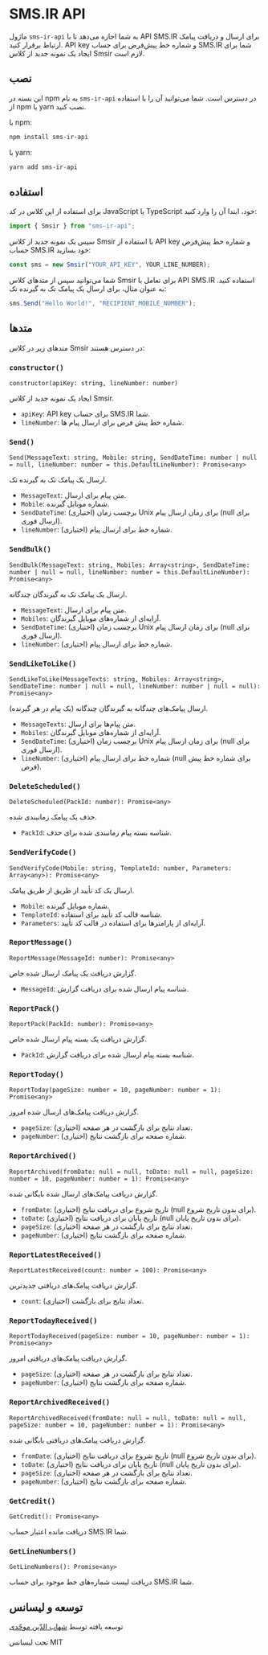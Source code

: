 # SMS.IR API

ماژول `sms-ir-api` به شما اجازه می‌دهد تا با API SMS.IR برای ارسال و دریافت پیامک ارتباط برقرار کنید. API key و شماره خط پیش‌فرض برای حساب SMS.IR شما برای ایجاد یک نمونه جدید از کلاس Smsir لازم است.

## نصب

این بسته در npm به نام `sms-ir-api` در دسترس است. شما می‌توانید آن را با استفاده از npm یا yarn نصب کنید.

با npm:

```bash
npm install sms-ir-api
```

با yarn:

```bash
yarn add sms-ir-api
```

## استفاده

برای استفاده از این کلاس در کد JavaScript یا TypeScript خود، ابتدا آن را وارد کنید:

```javascript
import { Smsir } from "sms-ir-api";
```

سپس یک نمونه جدید از کلاس Smsir با استفاده از API key و شماره خط پیش‌فرض حساب SMS.IR خود بسازید:

```javascript
const sms = new Smsir("YOUR_API_KEY", YOUR_LINE_NUMBER);
```

شما می‌توانید سپس از متدهای کلاس Smsir برای تعامل با API SMS.IR استفاده کنید. به عنوان مثال، برای ارسال یک پیامک تک به گیرنده تک:

```javascript
sms.Send("Hello World!", "RECIPIENT_MOBILE_NUMBER");
```

## متدها

متدهای زیر در کلاس Smsir در دسترس هستند:

### `constructor()`

`constructor(apiKey: string, lineNumber: number)`

ایجاد یک نمونه جدید از کلاس Smsir.

-   `apiKey`: API key برای حساب SMS.IR شما.
-   `lineNumber`: شماره خط پیش فرض برای ارسال پیام ها.

### `Send()`

`Send(MessageText: string, Mobile: string, SendDateTime: number | null = null, lineNumber: number = this.DefaultLineNumber): Promise<any>`

ارسال یک پیامک تک به گیرنده تک.

-   `MessageText`: متن پیام برای ارسال.
-   `Mobile`: شماره موبایل گیرنده.
-   `SendDateTime`: (اختیاری) برچسب زمان Unix برای زمان ارسال پیام (null برای ارسال فوری).
-   `lineNumber`: (اختیاری) شماره خط برای ارسال پیام.

### `SendBulk()`

`SendBulk(MessageText: string, Mobiles: Array<string>, SendDateTime: number | null = null, lineNumber: number = this.DefaultLineNumber): Promise<any>`

ارسال یک پیامک تک به گیرندگان چندگانه.

-   `MessageText`: متن پیام برای ارسال.
-   `Mobiles`: آرایه‌ای از شماره‌های موبایل گیرندگان.
-   `SendDateTime`: (اختیاری) برچسب زمان Unix برای زمان ارسال پیام (null برای ارسال فوری).
-   `lineNumber`: (اختیاری) شماره خط برای ارسال پیام.

### `SendLikeToLike()`

`SendLikeToLike(MessageTexts: string, Mobiles: Array<string>, SendDateTime: number | null = null, lineNumber: number | null = null): Promise<any>`

ارسال پیامک‌های چندگانه به گیرندگان چندگانه (یک پیام در هر گیرنده).

-   `MessageTexts`: متن پیام‌ها برای ارسال.
-   `Mobiles`: آرایه‌ای از شماره‌های موبایل گیرندگان.
-   `SendDateTime`: (اختیاری) برچسب زمان Unix برای زمان ارسال پیام (null برای ارسال فوری).
-   `lineNumber`: (اختیاری) شماره خط برای ارسال پیام (null برای شماره خط پیش فرض).

### `DeleteScheduled()`

`DeleteScheduled(PackId: number): Promise<any>`

حذف یک پیامک زمانبندی شده.

-   `PackId`: شناسه بسته پیام زمانبندی شده برای حذف.

### `SendVerifyCode()`

`SendVerifyCode(Mobile: string, TemplateId: number, Parameters: Array<any>): Promise<any>`

ارسال یک کد تأیید از طریق از طریق پیامک.

-   `Mobile`: شماره موبایل گیرنده.
-   `TemplateId`: شناسه قالب کد تأیید برای استفاده.
-   `Parameters`: آرایه‌ای از پارامترها برای استفاده در قالب کد تأیید.

### `ReportMessage()`

`ReportMessage(MessageId: number): Promise<any>`

گزارش دریافت یک پیامک ارسال شده خاص.

-   `MessageId`: شناسه پیام ارسال شده برای دریافت گزارش.

### `ReportPack()`

`ReportPack(PackId: number): Promise<any>`

گزارش دریافت یک بسته پیام ارسال شده خاص.

-   `PackId`: شناسه بسته پیام ارسال شده برای دریافت گزارش.

### `ReportToday()`

`ReportToday(pageSize: number = 10, pageNumber: number = 1): Promise<any>`

گزارش دریافت پیامک‌های ارسال شده امروز.

-   `pageSize`: (اختیاری) تعداد نتایج برای بازگشت در هر صفحه.
-   `pageNumber`: (اختیاری) شماره صفحه برای بازگشت نتایج.

### `ReportArchived()`

`ReportArchived(fromDate: null = null, toDate: null = null, pageSize: number = 10, pageNumber: number = 1): Promise<any>`

گزارش دریافت پیامک‌های ارسال شده بایگانی شده.

-   `fromDate`: (اختیاری) تاریخ شروع برای دریافت نتایج (null برای بدون تاریخ شروع).
-   `toDate`: (اختیاری) تاریخ پایان برای دریافت نتایج (null برای بدون تاریخ پایان).
-   `pageSize`: (اختیاری) تعداد نتایج برای بازگشت در هر صفحه.
-   `pageNumber`: (اختیاری) شماره صفحه برای بازگشت نتایج.

### `ReportLatestReceived()`

`ReportLatestReceived(count: number = 100): Promise<any>`

گزارش دریافت پیامک‌های دریافتی جدیدترین.

-   `count`: (اختیاری) تعداد نتایج برای بازگشت.

### `ReportTodayReceived()`

`ReportTodayReceived(pageSize: number = 10, pageNumber: number = 1): Promise<any>`

گزارش دریافت پیامک‌های دریافتی امروز.

-   `pageSize`: (اختیاری) تعداد نتایج برای بازگشت در هر صفحه.
-   `pageNumber`: (اختیاری) شماره صفحه برای بازگشت نتایج.

### `ReportArchivedReceived()`

`ReportArchivedReceived(fromDate: null = null, toDate: null = null, pageSize: number = 10, pageNumber: number = 1): Promise<any>`

گزارش دریافت پیامک‌های دریافتی بایگانی شده.

-   `fromDate`: (اختیاری) تاریخ شروع برای دریافت نتایج (null برای بدون تاریخ شروع).
-   `toDate`: (اختیاری) تاریخ پایان برای دریافت نتایج (null برای بدون تاریخ پایان).
-   `pageSize`: (اختیاری) تعداد نتایج برای بازگشت در هر صفحه.
-   `pageNumber`: (اختیاری) شماره صفحه برای بازگشت نتایج.

### `GetCredit()`

`GetCredit(): Promise<any>`

دریافت مانده اعتبار حساب SMS.IR شما.

### `GetLineNumbers()`

`GetLineNumbers(): Promise<any>`

دریافت لیست شماره‌های خط موجود برای حساب SMS.IR شما.

## توسعه و ليسانس

توسعه یافته توسط [شهاب الدّین موحّدی](https://shmovahhedi.com)

تحت لیسانس MIT
